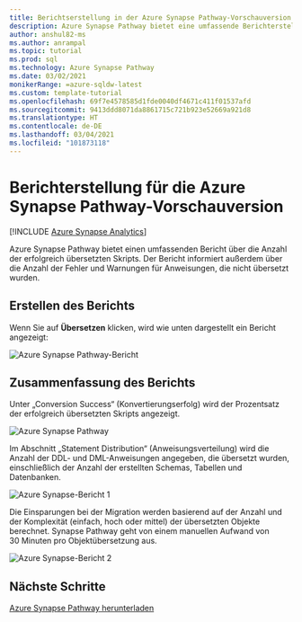 ```yaml
---
title: Berichtserstellung in der Azure Synapse Pathway-Vorschauversion
description: Azure Synapse Pathway bietet eine umfassende Berichterstellung für übersetzte Skripts.
author: anshul82-ms
ms.author: anrampal
ms.topic: tutorial
ms.prod: sql
ms.technology: Azure Synapse Pathway
ms.date: 03/02/2021
monikerRange: =azure-sqldw-latest
ms.custom: template-tutorial
ms.openlocfilehash: 69f7e4578585d1fde0040df4671c411f01537afd
ms.sourcegitcommit: 9413ddd8071da8861715c721b923e52669a921d8
ms.translationtype: HT
ms.contentlocale: de-DE
ms.lasthandoff: 03/04/2021
ms.locfileid: "101873118"
---
```

# <a name="report-generation-for-azure-synapse-pathway-preview"></a>Berichterstellung für die Azure Synapse Pathway-Vorschauversion
[!INCLUDE [Azure Synapse Analytics](../../includes/applies-to-version/asa.md)]

Azure Synapse Pathway bietet einen umfassenden Bericht über die Anzahl der erfolgreich übersetzten Skripts. Der Bericht informiert außerdem über die Anzahl der Fehler und Warnungen für Anweisungen, die nicht übersetzt wurden.

## <a name="generate-report"></a>Erstellen des Berichts

Wenn Sie auf **Übersetzen** klicken, wird wie unten dargestellt ein Bericht angezeigt:

![Azure Synapse Pathway-Bericht](./media/report-generaration/report-overview.png)

## <a name="report-summary"></a>Zusammenfassung des Berichts

Unter „Conversion Success“ (Konvertierungserfolg) wird der Prozentsatz der erfolgreich übersetzten Skripts angezeigt.

![Azure Synapse Pathway](./media/report-generaration/conversion-success.png)

Im Abschnitt „Statement Distribution“ (Anweisungsverteilung) wird die Anzahl der DDL- und DML-Anweisungen angegeben, die übersetzt wurden, einschließlich der Anzahl der erstellten Schemas, Tabellen und Datenbanken.

![Azure Synapse-Bericht 1](./media/report-generaration/statement-distribution.png)

Die Einsparungen bei der Migration werden basierend auf der Anzahl und der Komplexität (einfach, hoch oder mittel) der übersetzten Objekte berechnet. Synapse Pathway geht von einem manuellen Aufwand von 30 Minuten pro Objektübersetzung aus.

![Azure Synapse-Bericht 2](./media/report-generaration/migration-savings.png)

## <a name="next-steps"></a>Nächste Schritte

[Azure Synapse Pathway herunterladen](synapse-pathway-download.md)